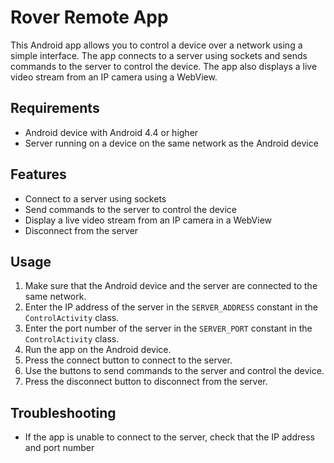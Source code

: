 # Rover Remote App

This Android app allows you to control a device over a network using a simple interface. The app connects to a server using sockets and sends commands to the server to control the device. The app also displays a live video stream from an IP camera using a WebView.

## Requirements

- Android device with Android 4.4 or higher
- Server running on a device on the same network as the Android device

## Features

- Connect to a server using sockets
- Send commands to the server to control the device
- Display a live video stream from an IP camera in a WebView
- Disconnect from the server

## Usage

1. Make sure that the Android device and the server are connected to the same network.
2. Enter the IP address of the server in the `SERVER_ADDRESS` constant in the `ControlActivity` class.
3. Enter the port number of the server in the `SERVER_PORT` constant in the `ControlActivity` class.
4. Run the app on the Android device.
5. Press the connect button to connect to the server.
6. Use the buttons to send commands to the server and control the device.
7. Press the disconnect button to disconnect from the server.

## Troubleshooting

- If the app is unable to connect to the server, check that the IP address and port number
